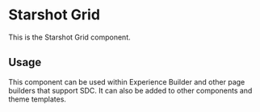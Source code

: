 # Starshot Grid

This is the Starshot Grid component.

## Usage

This component can be used within Experience Builder and other page builders
that support SDC. It can also be added to other components and theme templates.

